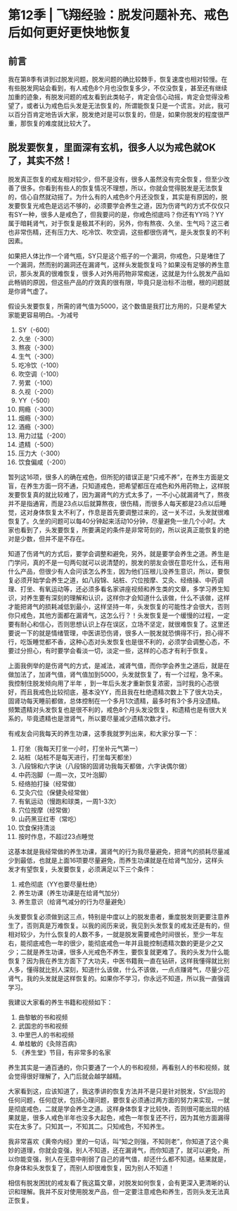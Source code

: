 # 第12季 | 飞翔经验：脱发问题补充、戒色后如何更好更快地恢复

## 前言

我在第8季有讲到过脱发问题，脱发问题的确比较棘手，恢复速度也相对较慢。在有些脱发网站会看到，有人戒色8个月也没恢复多少，不仅没恢复，甚至还有继续加重的迹象，有脱发问题的戒友看到此类帖子，肯定会信心动摇，肯定会觉得没希望了，或者认为戒色后头发是无法恢复的，所谓能恢复只是一个谎言。对此，我可以百分百肯定地告诉大家，脱发绝对是可以恢复的，但是，如果你脱发的程度很严重，那恢复的难度就比较大了。

## 脱发要恢复，里面深有玄机，很多人以为戒色就OK了，其实不然！

脱发真正恢复的戒友相对较少，但不是没有，很多人虽然没有完全恢复，但至少改善了很多。你看到有些人的恢复情况不理想，所以，你就会觉得脱发是无法恢复的，信心自然就动摇了。为什么有的人戒色8个月还没恢复，其实是有原因的，脱发要恢复光戒色是远远不够的，必须要学会养生之道，因为伤肾气的方式不仅仅只有SY一种，很多人是戒色了，但我要问的是，你戒色彻底吗？你还有YY吗？YY属于暗耗肾气，对于恢复是极其不利的，另外，你有熬夜、久坐、生气吗？这三者也非常伤精，还有压力大、吃冷饮、吹空调，这些都很伤肾气，是头发恢复的不利因素。 

如果把人体比作一个肾气瓶，SY只是这个瓶子的一个漏洞，你戒色，只是堵住了一个漏洞，然而别的漏洞还在漏肾气，这样头发能恢复吗？如果没有足够的养生意识，那头发真的很难恢复，很多人对外用药物非常痴迷，这就是为什么脱发产品如此畅销的原因，但这些产品的疗效真的很有限，毕竟只是治标不治根，根的问题就是你肾气虚了。

假设头发要恢复，所需的肾气值为5000，这个数值是我打比方用的，只是希望大家能更容易明白。-为减号 

1. SY（-600）
2. 久坐（-300）
3. 熬夜（-300）
4. 生气（-300）
5. 吃冷饮（-100）
6. 吹空调（-100）
7. 劳累（-100）
8. 久视（-200）
9. YY（-500）
10. 网瘾（-300）
11. 烟瘾（-300）
12. 酒瘾（-300）
13. 用力过猛（-200）
14. 遗精（-500）
15. 压力大（-300）
16. 饮食偏咸（-200）

暂列这16项，很多人的确在戒色，但所犯的错误正是“只戒不养”，在养生方面是文盲，在养生方面一窍不通，只知道戒色，把希望都压在戒色和外用药物上，这样脱发要恢复真的就比较难了，因为漏肾气的方式太多了，一不小心就漏肾气了，熬夜并不是指通宵，而是23点以后就算熬夜，很伤精，而很多人每天都是23点以后睡觉，这对身体恢复太不利了，作息是首先要调整过来的，这一关不过，头发就很难恢复了。久坐的问题可以每40分钟起来活动10分钟，尽量避免一坐几个小时。大家也看到了，头发要恢复，所要满足的条件是非常苛刻的，所以说真正能恢复的绝对是少数，但并不是不存在。

知道了伤肾气的方式后，要学会调整和避免，另外，就是要学会养生之道。养生是门学问，真的不是一句两句就可以说清楚的，脱发的朋友会很在意吃什么，还有用什么产品，但很少有人会问该怎么养生，因为他们压根儿没养生意识，所以，要恢复必须开始学会养生之道，如八段锦、站桩、穴位按摩、艾灸、经络操、中药调理、打坐、有氧运动等，还必须多看名家讲座视频和养生类的文章，多学习养生知识，对养生要有深刻的理解和认识，这样你才会知道什么该做，什么不该做，这样才能把肾气的损耗减低到最小，这样坚持一年，头发恢复的可能性才会很大，否则你只戒色，其他方面都在漏肾气，这怎么行？！头发恢复是一个缓慢的过程，一定要有耐心和信心，否则思想认识上存在误区，立场不坚定，就很难恢复了。这里还要说一下的就是情绪管理，中医讲恐伤肾，很多人一脱发就恐惧得不行，担心得不行，吃饭睡觉都不香，这种心态对头发恢复也是很不利的，必须学会调整心态，不要过分担心，有时要学会看淡一切，淡定一些，这样的心态才有利于恢复。

上面我例举的是伤肾气的方式，是减法，减肾气值，而你学会养生之道后，就是在做加法了，加肾气值，肾气值加到5000，头发就恢复了，有一个过程，急不来。我控制住脱发倾向用了半年 ，到一年后头发才重新恢复浓密，当时我的心态很好，而且我戒色比较彻底，基本没YY，而且我在杜绝遗精次数上下了很大功夫，固肾功每天睡前都做，总体控制在一个多月1次遗精，最多时有3个多月没遗精。频繁遗精对头发恢复也是很不利的，戒色8个月头发没恢复，和遗精也是有很大关系的，毕竟遗精也是泄肾气，所以要尽量减少遗精次数才行。

有戒友会问我每天的养生功课，这季我就罗列出来，和大家分享一下： 

1. 打坐（我每天打坐一小时，打坐补元气第一）
2. 站桩（站桩不是每天进行，打坐每天都坐）
3. 八段锦和六字诀（八段锦的固肾功我每天都做，六字诀偶尔做）
4. 中药泡脚（一周一次，艾叶泡脚）
5. 经络拍打操（经常做）
6. 艾灸穴位（保健灸经常做）
7. 有氧运动（慢跑和球类，一周1-3次）
8. 穴位按摩（经常做）
9. 山药黑豆红枣（常吃）
10. 饮食保持清淡
11. 按时作息，不超过23点睡觉

这基本就是我经常做的养生功课，漏肾气的行为我尽量避免，把肾气的损耗尽量减少到最低，也就是上面16项要尽量避免，而养生功课就是在给肾气加分，这样头发才有望恢复，头发要恢复，必须满足以下三个条件： 

1. 戒色彻底（YY也要尽量杜绝）
2. 养生功课（养生功课是在给肾气加分）
3. 养生意识（给肾气减分的行为尽量避免）

头发要恢复必须做到这三点，特别是中度以上的脱发患者，重度脱发则更要注意养生了，否则真是万难恢复。以我的阅历来说，我见到头发恢复的戒友还是有的，但相对较少，为什么恢复的人数不多，一就是脱发需要戒色时间很长，至少一年左右，能彻底戒色一年的很少，能彻底戒色一年并且能控制遗精次数的更是少之又少；二就是养生功课，很多人光戒色不养生，要恢复就更难了。我的头发为什么能恢复？因为我在养生方面下了大功夫，中医书籍我一直在钻研，这样我懂得就比别人多，懂得就比别人深刻，知道什么该做，什么不该做，一点点赚肾气，尽量少花肾气，我的头发就是这样恢复的。如果你不学习，你永远不知道，所以我一直强调学习。

我建议大家看的养生书籍和视频如下： 

1. 曲黎敏的书和视频
2. 武国忠的书和视频
3. 中里巴人的书和视频
4. 单桂敏的《灸除百病》
5. 《养生堂》节目，有非常多的名家

养生其实是一通百通的，你只要通了一个人的书和视频，再看别人的书和视频，就会觉得很好理解了，入门后就会越学越精。

大家看到这，应该知道了，我这季讲的恢复方法并不是只是针对脱发，SY出现的任何问题，任何症状，包括心理问题，要恢复必须通过两方面的努力来实现，一就是彻底戒色，二就是学会养生之道。这样身体恢复才比较快，否则很可能出现的结果就是，很多人戒色半年也没多大起色，戒色一年恢复还不行，因为其他方面漏得实在太多了。只知其一，不知其二。只知戒色，不知养生。

我非常喜欢《黄帝内经》里的一句话，叫“知之则强，不知则老”，你知道了这个奥妙的道理，你就会变强，别人不知道，还在漏肾气，而你知道了，就可以避免，所以你能变强，别人在无意中削弱了自己的肾气值，却还什么都不知道。结果就是，你身体和头发恢复了，而别人却很难恢复，因为别人不知道！

相信有脱发困扰的戒友看了我这篇文章，对脱发如何恢复，会有更深入更清晰的认识和理解。我并不反对使用脱发产品，但一定要注意戒色和养生，否则头发无法真正恢复。